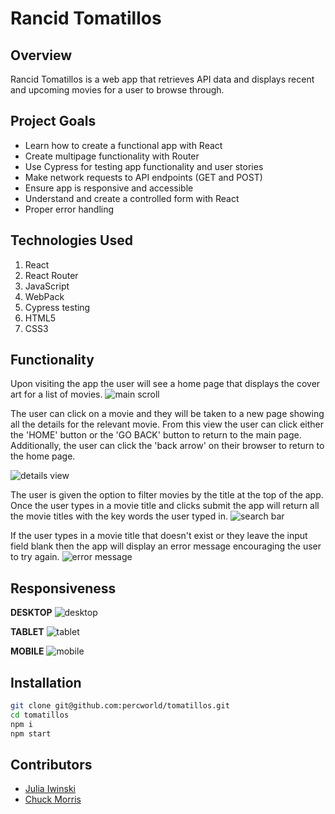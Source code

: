# Rancid Tomatillos

## Overview
Rancid Tomatillos is a web app that retrieves API data and displays recent and upcoming movies for a user to browse through. 

## Project Goals
* Learn how to create a functional app with React 
* Create multipage functionality with Router
* Use Cypress for testing app functionality and user stories 
* Make network requests to API endpoints (GET and POST)
* Ensure app is responsive and accessible 
* Understand and create a controlled form with React 
* Proper error handling

## Technologies Used
1. React
2. React Router
3. JavaScript
4. WebPack
5. Cypress testing
6. HTML5
7. CSS3

## Functionality
Upon visiting the app the user will see a home page that displays the cover art for a list of movies. 
![main scroll](https://github.com/percworld/tomatillos/blob/main/img/mainScroll.gif)

The user can click on a movie and they will be taken to a new page showing all the details for the relevant movie. From this view the user can click either the 'HOME' button or the 'GO BACK' button to return to the main page. Additionally, the user can click the 'back arrow' on their browser to return to the home page. 

![details view](https://github.com/percworld/tomatillos/blob/main/img/detailsView.gif)

The user is given the option to filter movies by the title at the top of the app. Once the user types in a movie title and clicks submit the app will return all the movie titles with the key words the user typed in. 
![search bar](https://github.com/percworld/tomatillos/blob/main/img/searchBar.gif)

If the user types in a movie title that doesn't exist or they leave the input field blank then the app will display an error message encouraging the user to try again. 
![error message](https://github.com/percworld/tomatillos/blob/main/img/errorMessage.gif)


## Responsiveness 
**DESKTOP** 
![desktop](https://github.com/percworld/tomatillos/blob/main/img/desktop.png)

**TABLET**
![tablet](https://github.com/percworld/tomatillos/blob/main/img/tablet.png)

**MOBILE**
![mobile](https://github.com/percworld/tomatillos/blob/main/img/mobile.png)

## Installation

```bash
git clone git@github.com:percworld/tomatillos.git
cd tomatillos
npm i
npm start
```

## Contributors 
* [Julia Iwinski ](https://github.com/jgiwinski)
* [Chuck Morris ](https://github.com/percworld)
